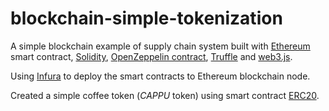# blockchain-simple-tokenization

A simple blockchain example of supply chain system built with [Ethereum](https://ethereum.org/) smart contract, [Solidity](https://github.com/ethereum/solidity), [OpenZeppelin contract](https://github.com/OpenZeppelin/openzeppelin-contracts), [Truffle](https://www.trufflesuite.com/truffle) and [web3.js](https://github.com/ethereum/web3.js/).

Using [Infura](https://infura.io/) to deploy the smart contracts to Ethereum blockchain node.

Created a simple coffee token (*CAPPU* token) using smart contract [ERC20](https://github.com/OpenZeppelin/openzeppelin-contracts/tree/master/contracts/token/ERC20).
